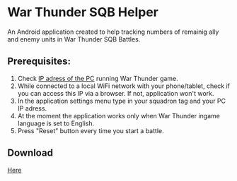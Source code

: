 # War Thunder SQB Helper

An Android application created to help tracking numbers of remainig ally and enemy units in War Thunder SQB Battles.

## Prerequisites:
1. Check [IP adress of the PC](https://kb.wisc.edu/27309) running War Thunder game.
2. While connected to a local WiFi network with your phone/tablet, check if you can access this IP via a browser. If not, application won't work.
3. In the application settings menu type in your squadron tag and your PC IP adress.
4. At the moment the application works only when War Thunder ingame language is set to English.
5. Press "Reset" button every time you start a battle.

## Download
[Here](https://github.com/gserej/WarThunderSQBHelper/raw/master/WTSQBHelper.apk)
